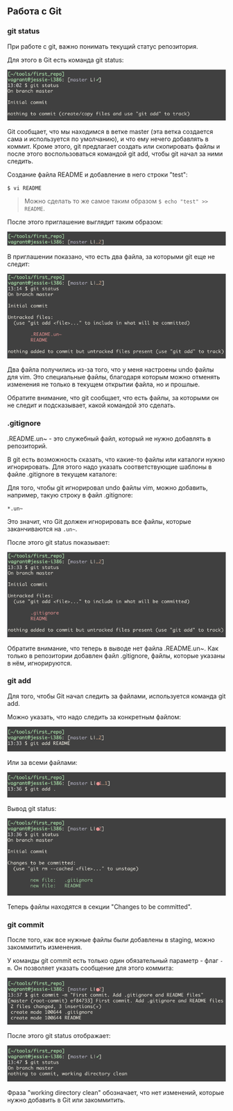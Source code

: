 ## Работа с Git

### git status

При работе с git, важно понимать текущий статус репозитория.

Для этого в Git есть команда git status:

![alt](https://raw.githubusercontent.com/natenka/PyNEng/master/images/git/git_status_0.png)


Git сообщает, что мы находимся в ветке master (эта ветка создается сама и используется по умолчанию), и что ему нечего добавлять в коммит.
Кроме этого, git предлагает создать или скопировать файлы и после этого воспользоваться командой git add, чтобы git начал за ними следить.

Создание файла README и добавление в него строки "test":
```
$ vi README
```

> Можно сделать то же самое таким образом ```$ echo "test" >> README```.

После этого приглашение выглядит таким образом:

![alt](https://raw.githubusercontent.com/natenka/PyNEng/master/images/git/bash_prompt.png)


В приглашении показано, что есть два файла, за которыми git еще не следит:

![alt](https://raw.githubusercontent.com/natenka/PyNEng/master/images/git/git_status_1.png)

Два файла получились из-за того, что у меня настроены undo файлы для vim.
Это специальные файлы, благодаря которым можно отменять изменения не только в текущем открытии файла, но и прошлые.


Обратите внимание, что git сообщает, что есть файлы, за которыми он не следит и подсказывает, какой командой это сделать.

### .gitignore

.README.un~ - это служебный файл, который не нужно добавлять в репозиторий.

В git есть возможность сказать, что какие-то файлы или каталоги нужно игнорировать.
Для этого надо указать соответствующие шаблоны в файле .gitignore в текущем каталоге:

Для того, чтобы git игнорировал undo файлы vim, можно добавить, например, такую строку в файл .gitignore:
```
*.un~
```

Это значит, что Git должен игнорировать все файлы, которые заканчиваются на ```.un~```.

После этого git status показывает:

![alt](https://raw.githubusercontent.com/natenka/PyNEng/master/images/git/git_status_2.png)


Обратите внимание, что теперь в выводе нет файла .README.un~.
Как только в репозитории добавлен файл .gitignore, файлы, которые указаны в нём, игнорируются.

### git add

Для того, чтобы Git начал следить за файлами, используется команда git add.

Можно указать, что надо следить за конкретным файлом:

![alt](https://raw.githubusercontent.com/natenka/PyNEng/master/images/git/git_add_readme.png)

Или за всеми файлами:

![alt](https://raw.githubusercontent.com/natenka/PyNEng/master/images/git/git_add_all.png)


Вывод git status:

![alt](https://raw.githubusercontent.com/natenka/PyNEng/master/images/git/git_status_3.png)


Теперь файлы находятся в секции "Changes to be committed".

### git commit

После того, как все нужные файлы были добавлены в staging, можно закоммитить изменения.

У команды git commit есть только один обязательный параметр - флаг ```-m```.
Он позволяет указать сообщение для этого коммита:

![alt](https://raw.githubusercontent.com/natenka/PyNEng/master/images/git/git_commit_1.png)


После этого git status отображает:

![alt](https://raw.githubusercontent.com/natenka/PyNEng/master/images/git/git_status_4.png)


Фраза "working directory clean" обозначает, что нет изменений, которые нужно добавить в Git или закоммитить.


